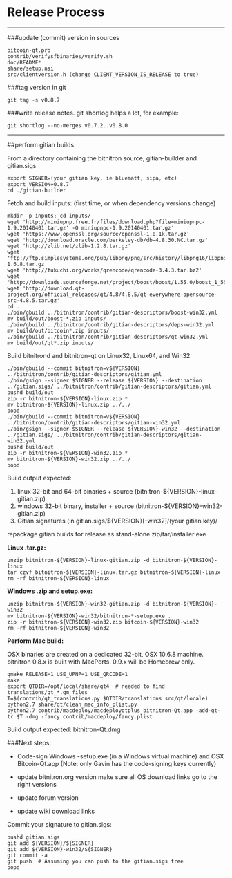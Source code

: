 Release Process
====================

* * *

###update (commit) version in sources


	bitcoin-qt.pro
	contrib/verifysfbinaries/verify.sh
	doc/README*
	share/setup.nsi
	src/clientversion.h (change CLIENT_VERSION_IS_RELEASE to true)

###tag version in git

	git tag -s v0.8.7

###write release notes. git shortlog helps a lot, for example:

	git shortlog --no-merges v0.7.2..v0.8.0

* * *

##perform gitian builds

 From a directory containing the bitnitron source, gitian-builder and gitian.sigs
  
	export SIGNER=(your gitian key, ie bluematt, sipa, etc)
	export VERSION=0.8.7
	cd ./gitian-builder

 Fetch and build inputs: (first time, or when dependency versions change)

	mkdir -p inputs; cd inputs/
	wget 'http://miniupnp.free.fr/files/download.php?file=miniupnpc-1.9.20140401.tar.gz' -O miniupnpc-1.9.20140401.tar.gz'
	wget 'https://www.openssl.org/source/openssl-1.0.1k.tar.gz'
	wget 'http://download.oracle.com/berkeley-db/db-4.8.30.NC.tar.gz'
	wget 'http://zlib.net/zlib-1.2.8.tar.gz'
	wget 'ftp://ftp.simplesystems.org/pub/libpng/png/src/history/libpng16/libpng-1.6.8.tar.gz'
	wget 'http://fukuchi.org/works/qrencode/qrencode-3.4.3.tar.bz2'
	wget 'http://downloads.sourceforge.net/project/boost/boost/1.55.0/boost_1_55_0.tar.bz2'
	wget 'http://download.qt-project.org/official_releases/qt/4.8/4.8.5/qt-everywhere-opensource-src-4.8.5.tar.gz'
	cd ..
	./bin/gbuild ../bitnitron/contrib/gitian-descriptors/boost-win32.yml
	mv build/out/boost-*.zip inputs/
	./bin/gbuild ../bitnitron/contrib/gitian-descriptors/deps-win32.yml
	mv build/out/bitcoin*.zip inputs/
	./bin/gbuild ../bitnitron/contrib/gitian-descriptors/qt-win32.yml
	mv build/out/qt*.zip inputs/

 Build bitnitrond and bitnitron-qt on Linux32, Linux64, and Win32:
  
	./bin/gbuild --commit bitnitron=v${VERSION} ../bitnitron/contrib/gitian-descriptors/gitian.yml
	./bin/gsign --signer $SIGNER --release ${VERSION} --destination ../gitian.sigs/ ../bitnitron/contrib/gitian-descriptors/gitian.yml
	pushd build/out
	zip -r bitnitron-${VERSION}-linux.zip *
	mv bitnitron-${VERSION}-linux.zip ../../
	popd
	./bin/gbuild --commit bitnitron=v${VERSION} ../bitnitron/contrib/gitian-descriptors/gitian-win32.yml
	./bin/gsign --signer $SIGNER --release ${VERSION}-win32 --destination ../gitian.sigs/ ../bitnitron/contrib/gitian-descriptors/gitian-win32.yml
	pushd build/out
	zip -r bitnitron-${VERSION}-win32.zip *
	mv bitnitron-${VERSION}-win32.zip ../../
	popd

  Build output expected:

  1. linux 32-bit and 64-bit binaries + source (bitnitron-${VERSION}-linux-gitian.zip)
  2. windows 32-bit binary, installer + source (bitnitron-${VERSION}-win32-gitian.zip)
  3. Gitian signatures (in gitian.sigs/${VERSION}[-win32]/(your gitian key)/

repackage gitian builds for release as stand-alone zip/tar/installer exe

**Linux .tar.gz:**

	unzip bitnitron-${VERSION}-linux-gitian.zip -d bitnitron-${VERSION}-linux
	tar czvf bitnitron-${VERSION}-linux.tar.gz bitnitron-${VERSION}-linux
	rm -rf bitnitron-${VERSION}-linux

**Windows .zip and setup.exe:**

	unzip bitnitron-${VERSION}-win32-gitian.zip -d bitnitron-${VERSION}-win32
	mv bitnitron-${VERSION}-win32/bitnitron-*-setup.exe .
	zip -r bitnitron-${VERSION}-win32.zip bitcoin-${VERSION}-win32
	rm -rf bitnitron-${VERSION}-win32

**Perform Mac build:**

  OSX binaries are created on a dedicated 32-bit, OSX 10.6.8 machine.
  bitnitron 0.8.x is built with MacPorts.  0.9.x will be Homebrew only.

	qmake RELEASE=1 USE_UPNP=1 USE_QRCODE=1
	make
	export QTDIR=/opt/local/share/qt4  # needed to find translations/qt_*.qm files
	T=$(contrib/qt_translations.py $QTDIR/translations src/qt/locale)
	python2.7 share/qt/clean_mac_info_plist.py
	python2.7 contrib/macdeploy/macdeployqtplus bitnitron-Qt.app -add-qt-tr $T -dmg -fancy contrib/macdeploy/fancy.plist

 Build output expected: bitnitron-Qt.dmg

###Next steps:

* Code-sign Windows -setup.exe (in a Windows virtual machine) and
  OSX Bitcoin-Qt.app (Note: only Gavin has the code-signing keys currently)

* update bitnitron.org version
  make sure all OS download links go to the right versions

* update forum version

* update wiki download links

Commit your signature to gitian.sigs:

	pushd gitian.sigs
	git add ${VERSION}/${SIGNER}
	git add ${VERSION}-win32/${SIGNER}
	git commit -a
	git push  # Assuming you can push to the gitian.sigs tree
	popd

